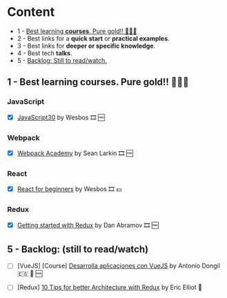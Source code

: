 # Content

- 1 - [Best learning **courses**. Pure gold!! 🥇🥇🥇](https://github.com/Totemika/best-learning-resources#1---best-learning-courses-pure-gold-)
- 2 - Best links for a **quick start** or **practical examples**.
- 3 - Best links for **deeper or specific knowledge**.
- 4 - Best tech **talks**.
- 5 - [Backlog: Still to read/watch.](https://github.com/Totemika/best-learning-resources#5---backlog-still-to-readwatch)


1 - Best learning **courses**. Pure gold!! 🥇🥇🥇
---

### JavaScript

- [x] [JavaScript30](https://javascript30.com/) by Wesbos 🎞 🆓

### Webpack

- [x] [Webpack Academy](https://webpack.academy/) by Sean Larkin 🎞 🆓

### React

- [x] [React for beginners](https://reactforbeginners.com/) by Wesbos 🎞 💵

### Redux

- [x] [Getting started with Redux](https://egghead.io/courses/getting-started-with-redux) by Dan Abramov 🎞 🆓

5 - Backlog: (still to read/watch)
---

- [ ] [VueJS] [Course] [Desarrolla aplicaciones con VueJS](https://www.gitbook.com/book/jdonsan/desarrolla-aplicaciones-con-vuejs/details) by Antonio Dongil 🇪🇸 📘 🆓

- [ ] [Redux] [10 Tips for better Architecture with Redux](https://medium.com/javascript-scene/10-tips-for-better-redux-architecture-69250425af44) by Eric Elliot 🔗
